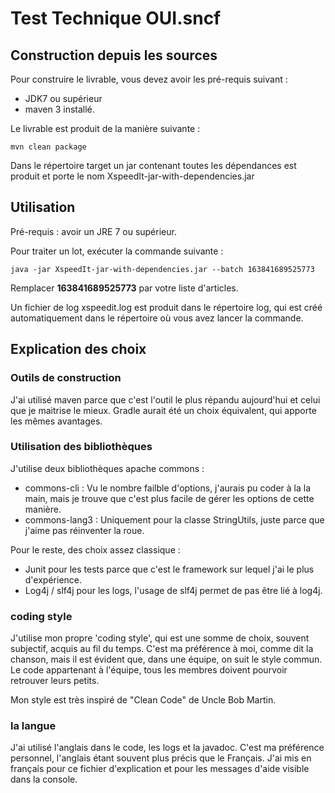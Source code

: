 # Test Technique OUI.sncf 


## Construction depuis les sources

Pour construire le livrable, vous devez avoir les pré-requis suivant : 
  * JDK7 ou supérieur
  * maven 3 installé. 
  
Le livrable est produit de la manière suivante : 

```
mvn clean package
```

Dans le répertoire target un jar contenant toutes les dépendances est produit et porte le nom XspeedIt-jar-with-dependencies.jar

## Utilisation

Pré-requis : avoir un JRE 7 ou supérieur. 

Pour traiter un lot, exécuter la commande suivante : 

```
java -jar XspeedIt-jar-with-dependencies.jar --batch 163841689525773
```
Remplacer **163841689525773** par votre liste d'articles. 

Un fichier de log xspeedit.log est produit dans le répertoire log, qui est créé automatiquement dans le répertoire où vous avez lancer la commande. 



## Explication des choix


### Outils de construction

J'ai utilisé maven parce que c'est l'outil le plus répandu aujourd'hui et celui que je maitrise le mieux. 
Gradle aurait été un choix équivalent, qui apporte les mêmes avantages.  

### Utilisation des bibliothèques 

J'utilise deux bibliothèques apache commons : 
  * commons-cli : Vu le nombre failble d'options, j'aurais pu coder à la la main, mais je trouve que c'est plus facile de gérer les options de cette manière. 
  * commons-lang3 : Uniquement pour la classe StringUtils, juste parce que j'aime pas réinventer la roue. 
  
Pour le reste, des choix assez classique : 
  * Junit pour les tests parce que c'est le framework sur lequel j'ai le plus d'expérience. 
  * Log4j / slf4j pour les logs, l'usage de slf4j permet de pas être lié à log4j. 

### coding style

J'utilise mon propre 'coding style', qui est une somme de choix, souvent subjectif, acquis au fil du temps. C'est ma préférence à moi, comme dit la chanson, mais il est évident que, dans une équipe, on suit le style commun. Le code appartenant à l'équipe, tous les membres doivent pourvoir retrouver leurs petits. 

Mon style est très inspiré de "Clean Code" de Uncle Bob Martin. 

### la langue 

J'ai utilisé l'anglais dans le code, les logs et la javadoc. C'est ma préférence personnel, l'anglais étant souvent plus précis que le Français.
J'ai mis en français pour ce fichier d'explication et pour les messages d'aide visible dans la console. 
